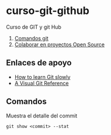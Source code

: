 # curso-git-github
Curso de GIT y git Hub

1. [Comandos git](comandos/readme.md)
2. [Colaborar en proyectos Open Source](colaborar/readme.md)

## Enlaces de apoyo

- [How to learn Git slowly](https://dev.to/samuelfaure/how-to-learn-git-slowly-38fa)
- [A Visual Git Reference](http://marklodato.github.io/visual-git-guide/index-en.html)

## Comandos

Muestra el detalle del commit

`git show <commit> --stat`
